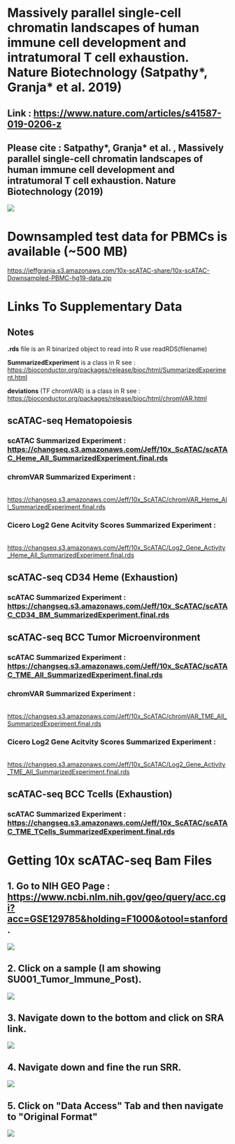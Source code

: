 # Massively parallel single-cell chromatin landscapes of human immune cell development and intratumoral T cell exhaustion. Nature Biotechnology (Satpathy*, Granja* et al. 2019)

## **Link** : https://www.nature.com/articles/s41587-019-0206-z

## Please cite : Satpathy*, Granja* et al. , Massively parallel single-cell chromatin landscapes of human immune cell development and intratumoral T cell exhaustion. Nature Biotechnology (2019) <br/>

![](Figure1.png)

# Downsampled test data for PBMCs is available (~500 MB)

https://jeffgranja.s3.amazonaws.com/10x-scATAC-share/10x-scATAC-Downsampled-PBMC-hg19-data.zip

# Links To Supplementary Data

## Notes

**.rds** file is an R binarized object to read into R use readRDS(filename)

**SummarizedExperiment** is a class in R see : <br/>https://bioconductor.org/packages/release/bioc/html/SummarizedExperiment.html

**deviations** (TF chromVAR) is a class in R see : <br/>https://bioconductor.org/packages/release/bioc/html/chromVAR.html

## scATAC-seq Hematopoiesis

### scATAC Summarized Experiment : <br/>https://changseq.s3.amazonaws.com/Jeff/10x_ScATAC/scATAC_Heme_All_SummarizedExperiment.final.rds

### chromVAR Summarized Experiment :
<br/>https://changseq.s3.amazonaws.com/Jeff/10x_ScATAC/chromVAR_Heme_All_SummarizedExperiment.final.rds

### Cicero Log2 Gene Acitvity Scores Summarized Experiment :
<br/>https://changseq.s3.amazonaws.com/Jeff/10x_ScATAC/Log2_Gene_Activity_Heme_All_SummarizedExperiment.final.rds

## scATAC-seq CD34 Heme (Exhaustion)

### scATAC Summarized Experiment : <br/>https://changseq.s3.amazonaws.com/Jeff/10x_ScATAC/scATAC_CD34_BM_SummarizedExperiment.final.rds

## scATAC-seq BCC Tumor Microenvironment

### scATAC Summarized Experiment : <br/>https://changseq.s3.amazonaws.com/Jeff/10x_ScATAC/scATAC_TME_All_SummarizedExperiment.final.rds

### chromVAR Summarized Experiment :
<br/>https://changseq.s3.amazonaws.com/Jeff/10x_ScATAC/chromVAR_TME_All_SummarizedExperiment.final.rds

### Cicero Log2 Gene Acitvity Scores Summarized Experiment :
<br/>https://changseq.s3.amazonaws.com/Jeff/10x_ScATAC/Log2_Gene_Activity_TME_All_SummarizedExperiment.final.rds

## scATAC-seq BCC Tcells (Exhaustion)

### scATAC Summarized Experiment : <br/>https://changseq.s3.amazonaws.com/Jeff/10x_ScATAC/scATAC_TME_TCells_SummarizedExperiment.final.rds

# Getting 10x scATAC-seq Bam Files

## 1. Go to NIH GEO Page : https://www.ncbi.nlm.nih.gov/geo/query/acc.cgi?acc=GSE129785&holding=F1000&otool=stanford.

![](Step0.png)

## 2. Click on a sample (I am showing SU001_Tumor_Immune_Post).

![](Step1.png)

## 3. Navigate down to the bottom and click on SRA link.

![](Step2.png)

## 4. Navigate down and fine the run SRR.

![](Step3.png)

## 5. Click on "Data Access" Tab and then navigate to "Original Format"

![](Step4.png)




